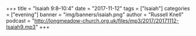 +++
title = "Isaiah 9:8–10:4"
date = "2017-11-12"
tags = ["Isaiah"]
categories = ["evening"]
banner = "img/banners/isaiah.png"
author = "Russell Knell"
podcast = "http://longmeadow-church.org.uk/files/mp3/2017/20171112-Isaiah9.mp3"
+++
